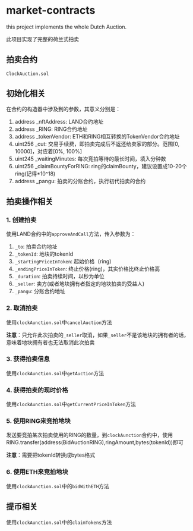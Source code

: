 # market-contracts
this project implements the whole Dutch Auction.

此项目实现了完整的荷兰式拍卖

## 拍卖合约
`ClockAuction.sol`

## 初始化相关
在合约的构造器中涉及到的参数，其意义分别是：
1. address _nftAddress: LAND合约地址
2. address _RING: RING合约地址
3. address _tokenVendor: ETH和RING相互转换的TokenVendor合约地址
4. uint256 _cut: 交易手续费，即拍卖完成后不返还给卖家的部分。范围[0, 10000]，对应着[0%, 100%]
5. uint245 _waitingMinutes: 每次竞拍等待的最长时间，填入分钟数
6. uint256 _claimBountyForRING: ring的claimBounty，建议设置成10-20个ring(记得*10^18)
7. address _pangu: 拍卖的分账合约，执行初代拍卖的合约


## 拍卖操作相关
### 1. 创建拍卖
使用LAND合约中的`approveAndCall`方法，传入参数为：
1. `_to`: 拍卖合约地址
2. `_tokenId`: 地块的tokenId
3. `_startingPriceInToken`: 起始价格（ring）
4. `_endingPriceInToken`: 终止价格(ring)，其实价格比终止价格高
5. `_duration`: 拍卖持续时间，以秒为单位
6. `_seller`: 卖方(或者地块拥有者指定的地块拍卖的受益人)
7. `_pangu`: 分账合约地址

### 2. 取消拍卖
使用`clockAunction.sol`中`cancelAuction`方法

**注意**：只允许此次拍卖的`_seller`取消，如果`_seller`不是该地块的拥有者的话，意味着地块拥有者也无法取消此次拍卖

### 3. 获得拍卖信息
使用`clockAunction.sol`中`getAuction`方法

### 4. 获得拍卖的现时价格
使用`clockAunction.sol`中`getCurrentPriceInToken`方法

### 5. 使用RING来竞拍地块
发送要竞拍某次拍卖使用的RING的数量，到`clockAunction`合约中，使用RING.transfer(address(BidAuctionRING),ringAmount,bytes(tokenId))即可

**注意**：需要把tokenId转换成bytes格式

### 6. 使用ETH来竞拍地块
使用`clockAunction.sol`中的`bidWithETH`方法


## 提币相关
使用`clockAunction.sol`中的`claimTokens`方法
